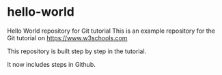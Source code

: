 # hello-world
Hello World repository for Git tutorial
This is an example repository for the Git tutorial on https://www.w3schools.com

This repository is built step by step in the tutorial.

It now includes steps in Github.
